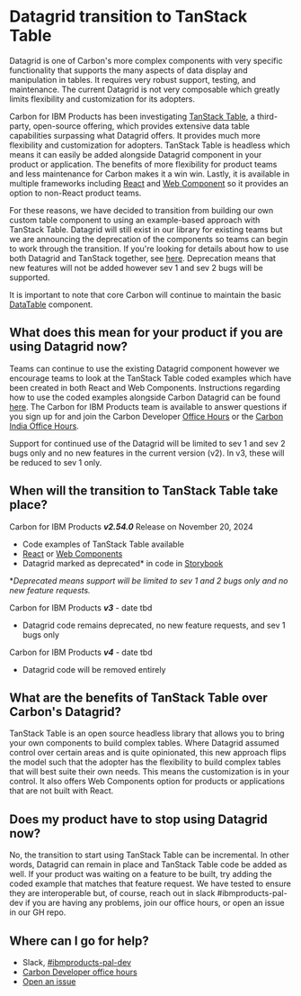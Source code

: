 # Datagrid transition to TanStack Table

Datagrid is one of Carbon's more complex components with very specific
functionality that supports the many aspects of data display and manipulation in
tables. It requires very robust support, testing, and maintenance. The current
Datagrid is not very composable which greatly limits flexibility and
customization for its adopters.

Carbon for IBM Products has been investigating
[TanStack Table](https://tanstack.com/table/latest), a third-party, open-source
offering, which provides extensive data table capabilities surpassing what
Datagrid offers. It provides much more flexibility and customization for
adopters. TanStack Table is headless which means it can easily be added
alongside Datagrid component in your product or application. The benefits of
more flexibility for product teams and less maintenance for Carbon makes it a
win win. Lastly, it is available in multiple frameworks including
[React](https://github.com/carbon-design-system/tanstack-carbon/tree/main/react#readme)
and
[Web Component](https://github.com/carbon-design-system/tanstack-carbon/tree/main/web-components#readme)
so it provides an option to non-React product teams.

For these reasons, we have decided to transition from building our own custom
table component to using an example-based approach with TanStack Table. Datagrid
will still exist in our library for existing teams but we are announcing the
deprecation of the components so teams can begin to work through the transition.
If you're looking for details about how to use both Datagrid and TanStack
together, see
[here](https://github.com/carbon-design-system/tanstack-carbon/tree/main/react/mix-and-match).
Deprecation means that new features will not be added however sev 1 and sev 2
bugs will be supported.

It is important to note that core Carbon will continue to maintain the basic
[DataTable](https://carbondesignsystem.com/components/data-table/usage)
component.

## What does this mean for your product if you are using Datagrid now?

Teams can continue to use the existing Datagrid component however we encourage
teams to look at the TanStack Table coded examples which have been created in
both React and Web Components. Instructions regarding how to use the coded
examples alongside Carbon Datagrid can be found
[here](https://github.com/carbon-design-system/tanstack-carbon/tree/main/react#readme).
The Carbon for IBM Products team is available to answer questions if you sign up
for and join the Carbon Developer
[Office Hours](https://teams.microsoft.com/l/meetup-join/19%3ameeting_ZTEzMzEzNTYtODU3NS00OTYyLTkxNDktNmZhMjJiOWEwYzYw%40thread.v2/0?context=%7B%22Tid%22%3A%22fcf67057-50c9-4ad4-98f3-ffca64add9e9%22%2C%22Oid%22%3A%2252bc8219-c7f0-48eb-98b5-3582f96e1fa8%22%7D)
or the [Carbon India Office Hours](https://w3.ibm.com/w3publisher/carbon-india).

Support for continued use of the Datagrid will be limited to sev 1 and sev 2
bugs only and no new features in the current version (v2). In v3, these will be
reduced to sev 1 only.

## When will the transition to TanStack Table take place?

Carbon for IBM Products **_v2.54.0_** Release on November 20, 2024

- Code examples of TanStack Table available
- [React](https://github.com/carbon-design-system/tanstack-carbon/blob/main/react/README.md)
  or
  [Web Components](https://github.com/carbon-design-system/tanstack-carbon/tree/main/web-components#readme)
- Datagrid marked as deprecated\* in code in
  [Storybook](https://ibm-products.carbondesignsystem.com/?globals=viewport%3Abasic&path=%2Fstory%2Foverview-welcome--overview)

\*_Deprecated means support will be limited to sev 1 and 2 bugs only and no new
feature requests._

Carbon for IBM Products **_v3_** - date tbd

- Datagrid code remains deprecated, no new feature requests, and sev 1 bugs only

Carbon for IBM Products **_v4_** - date tbd

- Datagrid code will be removed entirely

## What are the benefits of TanStack Table over Carbon's Datagrid?

TanStack Table is an open source headless library that allows you to bring your
own components to build complex tables. Where Datagrid assumed control over
certain areas and is quite opinionated, this new approach flips the model such
that the adopter has the flexibility to build complex tables that will best
suite their own needs. This means the customization is in your control. It also
offers Web Components option for products or applications that are not built
with React.

## Does my product have to stop using Datagrid now?

No, the transition to start using TanStack Table can be incremental. In other
words, Datagrid can remain in place and TanStack Table code be added as well. If
your product was waiting on a feature to be built, try adding the coded example
that matches that feature request. We have tested to ensure they are
interoperable but, of course, reach out in slack #ibmproducts-pal-dev if you are
having any problems, join our office hours, or open an issue in our GH repo.

## Where can I go for help?

- Slack,
  [#ibmproducts-pal-dev](https://ibm.enterprise.slack.com/archives/C013ZTX0N6B)
- [Carbon Developer office hours](https://ibm.biz/join-carbon-dev-ibm-products-office-hours)
- [Open an issue](https://github.com/carbon-design-system/ibm-products/issues)
